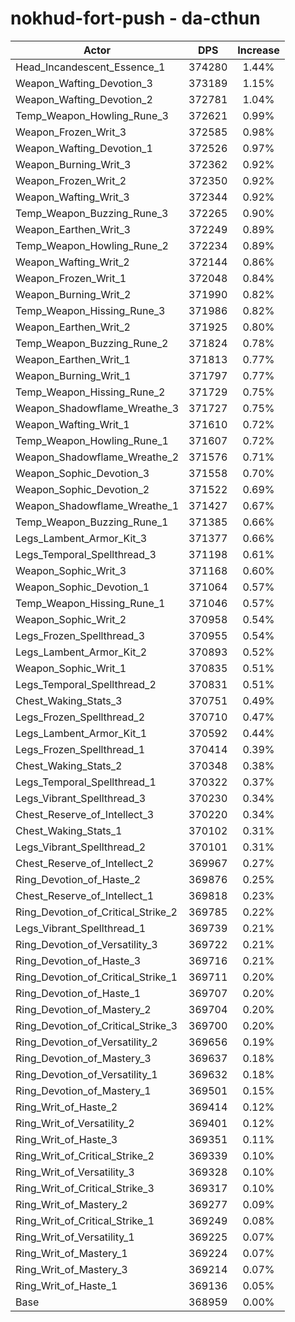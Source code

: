 # nokhud-fort-push - da-cthun
| Actor | DPS | Increase |
|---|:---:|:---:|
|Head_Incandescent_Essence_1|374280|1.44%|
|Weapon_Wafting_Devotion_3|373189|1.15%|
|Weapon_Wafting_Devotion_2|372781|1.04%|
|Temp_Weapon_Howling_Rune_3|372621|0.99%|
|Weapon_Frozen_Writ_3|372585|0.98%|
|Weapon_Wafting_Devotion_1|372526|0.97%|
|Weapon_Burning_Writ_3|372362|0.92%|
|Weapon_Frozen_Writ_2|372350|0.92%|
|Weapon_Wafting_Writ_3|372344|0.92%|
|Temp_Weapon_Buzzing_Rune_3|372265|0.90%|
|Weapon_Earthen_Writ_3|372249|0.89%|
|Temp_Weapon_Howling_Rune_2|372234|0.89%|
|Weapon_Wafting_Writ_2|372144|0.86%|
|Weapon_Frozen_Writ_1|372048|0.84%|
|Weapon_Burning_Writ_2|371990|0.82%|
|Temp_Weapon_Hissing_Rune_3|371986|0.82%|
|Weapon_Earthen_Writ_2|371925|0.80%|
|Temp_Weapon_Buzzing_Rune_2|371824|0.78%|
|Weapon_Earthen_Writ_1|371813|0.77%|
|Weapon_Burning_Writ_1|371797|0.77%|
|Temp_Weapon_Hissing_Rune_2|371729|0.75%|
|Weapon_Shadowflame_Wreathe_3|371727|0.75%|
|Weapon_Wafting_Writ_1|371610|0.72%|
|Temp_Weapon_Howling_Rune_1|371607|0.72%|
|Weapon_Shadowflame_Wreathe_2|371576|0.71%|
|Weapon_Sophic_Devotion_3|371558|0.70%|
|Weapon_Sophic_Devotion_2|371522|0.69%|
|Weapon_Shadowflame_Wreathe_1|371427|0.67%|
|Temp_Weapon_Buzzing_Rune_1|371385|0.66%|
|Legs_Lambent_Armor_Kit_3|371377|0.66%|
|Legs_Temporal_Spellthread_3|371198|0.61%|
|Weapon_Sophic_Writ_3|371168|0.60%|
|Weapon_Sophic_Devotion_1|371064|0.57%|
|Temp_Weapon_Hissing_Rune_1|371046|0.57%|
|Weapon_Sophic_Writ_2|370958|0.54%|
|Legs_Frozen_Spellthread_3|370955|0.54%|
|Legs_Lambent_Armor_Kit_2|370893|0.52%|
|Weapon_Sophic_Writ_1|370835|0.51%|
|Legs_Temporal_Spellthread_2|370831|0.51%|
|Chest_Waking_Stats_3|370751|0.49%|
|Legs_Frozen_Spellthread_2|370710|0.47%|
|Legs_Lambent_Armor_Kit_1|370592|0.44%|
|Legs_Frozen_Spellthread_1|370414|0.39%|
|Chest_Waking_Stats_2|370348|0.38%|
|Legs_Temporal_Spellthread_1|370322|0.37%|
|Legs_Vibrant_Spellthread_3|370230|0.34%|
|Chest_Reserve_of_Intellect_3|370220|0.34%|
|Chest_Waking_Stats_1|370102|0.31%|
|Legs_Vibrant_Spellthread_2|370101|0.31%|
|Chest_Reserve_of_Intellect_2|369967|0.27%|
|Ring_Devotion_of_Haste_2|369876|0.25%|
|Chest_Reserve_of_Intellect_1|369818|0.23%|
|Ring_Devotion_of_Critical_Strike_2|369785|0.22%|
|Legs_Vibrant_Spellthread_1|369739|0.21%|
|Ring_Devotion_of_Versatility_3|369722|0.21%|
|Ring_Devotion_of_Haste_3|369716|0.21%|
|Ring_Devotion_of_Critical_Strike_1|369711|0.20%|
|Ring_Devotion_of_Haste_1|369707|0.20%|
|Ring_Devotion_of_Mastery_2|369704|0.20%|
|Ring_Devotion_of_Critical_Strike_3|369700|0.20%|
|Ring_Devotion_of_Versatility_2|369656|0.19%|
|Ring_Devotion_of_Mastery_3|369637|0.18%|
|Ring_Devotion_of_Versatility_1|369632|0.18%|
|Ring_Devotion_of_Mastery_1|369501|0.15%|
|Ring_Writ_of_Haste_2|369414|0.12%|
|Ring_Writ_of_Versatility_2|369401|0.12%|
|Ring_Writ_of_Haste_3|369351|0.11%|
|Ring_Writ_of_Critical_Strike_2|369339|0.10%|
|Ring_Writ_of_Versatility_3|369328|0.10%|
|Ring_Writ_of_Critical_Strike_3|369317|0.10%|
|Ring_Writ_of_Mastery_2|369277|0.09%|
|Ring_Writ_of_Critical_Strike_1|369249|0.08%|
|Ring_Writ_of_Versatility_1|369225|0.07%|
|Ring_Writ_of_Mastery_1|369224|0.07%|
|Ring_Writ_of_Mastery_3|369214|0.07%|
|Ring_Writ_of_Haste_1|369136|0.05%|
|Base|368959|0.00%|
